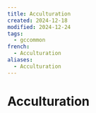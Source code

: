 ```yaml
---
title: Acculturation
created: 2024-12-18
modified: 2024-12-24
tags:
  - gccommon
french:
  - Acculturation
aliases:
  - Acculturation
---
```

# Acculturation

